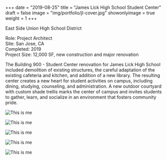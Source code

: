 +++
date = "2019-08-25"
title = "James Lick High School Student Center"
draft = false
image = "img/portfolio/jl-cover.jpg"
showonlyimage = true
weight = 1
+++

East Side Union High School District
<!--more-->

Role: Project Architect  
Site: San Jose, CA  
Completed: 2019  
Project Size: 12,000 SF, new construction and major renovation  

The Building 900 - Student Center renovation for James Lick High School included demolition of existing structures, the careful adaptation of the existing cafeteria and kitchen, and addition of a new library.  The resulting center creates a new heart for student activities on campus, including dining, studying, counseling, and administration.  A new outdoor courtyard with custom shade trellis marks the center of campus and invites students to gather, learn, and socialize in an environment that fosters community pride.

![This is me](/img/portfolio/jl-1.jpg)

![This is me](/img/portfolio/jl-2.jpg)

![This is me](/img/portfolio/jl-3.jpg)

![This is me](/img/portfolio/jl-4.jpg)

![This is me](/img/portfolio/jl-5.jpg)
